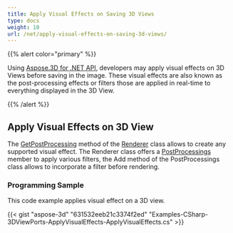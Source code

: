 ```yaml
---
title: Apply Visual Effects on Saving 3D Views
type: docs
weight: 10
url: /net/apply-visual-effects-on-saving-3d-views/
---
```


{{% alert color="primary" %}}

Using [Aspose.3D for .NET API](https://products.aspose.com/3d/net/), developers may apply visual effects on 3D Views before saving in the image. These visual effects are also known as the post-processing effects or filters those are applied in real-time to everything displayed in the 3D View.

{{% /alert %}}
## **Apply Visual Effects on 3D View**
The [GetPostProcessing](https://apireference.aspose.com/3d/net/aspose.threed.render/renderer/methods/getpostprocessing) method of the [Renderer](https://apireference.aspose.com/3d/net/aspose.threed.render/renderer) class allows to create any supported visual effect. The Renderer class offers a [PostProcessings](https://apireference.aspose.com/3d/net/aspose.threed.render/renderer/properties/postprocessings) member to apply various filters, the Add method of the PostProcessings class allows to incorporate a filter before rendering.
### **Programming Sample**
This code example applies visual effect on a 3D view.

{{< gist "aspose-3d" "631532eeb21c3374f2ed" "Examples-CSharp-3DViewPorts-ApplyVisualEffects-ApplyVisualEffects.cs" >}}
